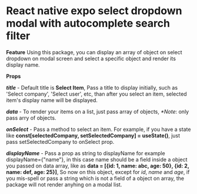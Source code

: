 # React native expo select dropdown modal with autocomplete search filter


**Feature**
Using this package, you can display an array of object on select dropdown on modal screen and select a specific object and render its display name.


**Props**

***title*** - Default title is **Select Item**, Pass a title to display initially, such as   'Select company', 'Select user', etc, than after you select an item, selected item's display name will be displayed.

***data*** - To render your items on a list, just pass array of objects, _*Note_: only pass arry of objects.

***onSelect*** - Pass a method to select an item. For example, if you have a state like **const[selectedCompany, setSelectedCompany] = useState()**, just pass setSelectedCompany to onSelect prop.

***displayName*** - Pass a prop as string to displayName for example  displayName={"name"}, in this case name should be a field inside a object you passed on data array, like as 
**data = [{id: 1, name: abc, age: 50}, {id: 2, name: def, age: 25}]**, So now on this object, except for _id_, _name_ and _age_, if you mis-spell or pass a string which is not a field of a object on array, the package will not render anyhing on a modal list.
